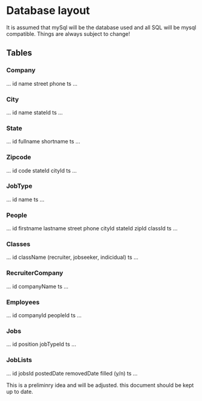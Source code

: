 # Database layout
It is assumed that mySql will be the database used and all SQL will be mysql compatible. Things are always subject to change!

## Tables

### Company
...
id
name
street
phone
ts
...

### City
...
id
name
stateId
ts
...

### State
...
id
fullname
shortname
ts
...

### Zipcode
...
id
code
stateId
cityId
ts
...

### JobType
...
id
name
ts
...

### People
...
id
firstname
lastname
street
phone
cityId
stateId
zipId
classId
ts
...

### Classes
...
id
className (recruiter, jobseeker, indicidual)
ts
...

### RecruiterCompany
...
id
companyName
ts
...

### Employees
...
id
companyId
peopleId
ts
...

### Jobs
...
id
position
jobTypeId
ts
...

### JobLists
...
id
jobsId
postedDate
removedDate
filled (y/n)
ts
...

This is a preliminry idea and will be adjusted. this document should be kept up to date.
